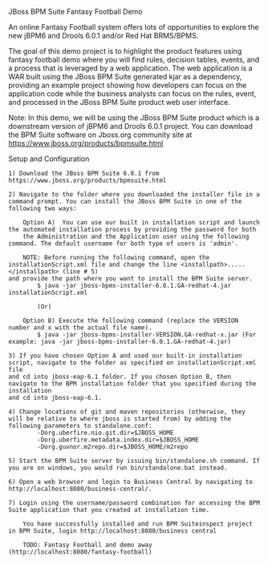 JBoss BPM Suite Fantasy Football Demo

An online Fantasy Football system offers lots of opportunities to explore the new jBPM6 and Drools 6.0.1 and/or Red Hat BRMS/BPMS.  

The goal of this demo project is to highlight the product features using fantasy football demo where you will find rules, 
decision tables, events, and a process that is leveraged by a web application. The web application is a WAR 
built using the JBoss BPM Suite generated kjar as a dependency, providing an example project showing how developers can focus on the 
application code while the business analysts can focus on the rules, event, and processed in the JBoss BPM Suite product web user interface.

Note: In this demo, we will be using the JBoss BPM Suite product which is a downstream version of jBPM6 and Drools 6.0.1 project. You can 
download the BPM Suite software on Jboss.org community site at https://www.jboss.org/products/bpmsuite.html   

Setup and Configuration

    1) Download the JBoss BPM Suite 6.0.1 from https://www.jboss.org/products/bpmsuite.html 

    2) Navigate to the folder where you downloaded the installer file in a command prompt. You can install the JBoss BPM Suite in one of the following two ways:

    	Option A)  You can use our built in installation script and launch the automated installation process by providing the password for both 
        the Administration and the Application user using the following command. The default username for both type of users is 'admin'.

    	NOTE: Before running the following command, open the installationScript.xml file and change the line <installpath>.....</installpath> (line # 5) 
	and provide the path where you want to install the BPM Suite server.
    		$ java -jar jboss-bpms-installer-6.0.1.GA-redhat-4.jar installationScript.xml

    		(Or)

    	Option B) Execute the following command (replace the VERSION number and x with the actual file name). 
    		$ java -jar jboss-bpms-installer-VERSION.GA-redhat-x.jar (For example: java -jar jboss-bpms-installer-6.0.1.GA-redhat-4.jar)
 
    3) If you have chosen Option A and used our built-in installation script, navigate to the folder as specified on installationScript.xml file 
	and cd into jboss-eap-6.1 folder. If you chosen Option B, then navigate to the BPM installation folder that you specified during the installation 
	and cd into jboss-eap-6.1.

    4) Change locations of git and maven repositories (otherwise, they will be relative to where jboss is started from) by adding the 
	following parameters to standalone.conf:
			-Dorg.uberfire.nio.git.dir=$JBOSS_HOME 
			-Dorg.uberfire.metadata.index.dir=$JBOSS_HOME 
			-Dorg.guvnor.m2repo.dir=$JBOSS_HOME/m2repo

    5) Start the BPM Suite server by issuing bin/standalone.sh command. If you are on windows, you would run bin/standalone.bat instead.

    6) Open a web browser and login to Business Central by navigating to http://localhost:8080/business-central/. 
	
    7) Login using the username/password combination for accessing the BPM Suite application that you created at installation time. 

    	You have successfully installed and run BPM Suiteinspect project in BPM Suite, login http://localhost:8080/business central

    	TODO: Fantasy Football and demo away (http://localhost:8080/fantasy-football)

